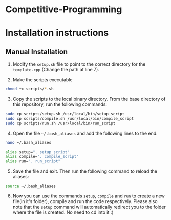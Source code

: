 # Competitive-Programming

# Installation instructions
## Manual Installation
1. Modify the `setup.sh` file to point to the correct directory for the `template.cpp`.(Change the path at line 7).

2. Make the scripts executable
```bash
chmod +x scripts/*.sh
```

3. Copy the scripts to the local binary directory. From the base directory of this repository, run the following commands:
```bash
sudo cp scripts/setup.sh /usr/local/bin/setup_script
sudo cp scripts/compile.sh /usr/local/bin/compile_script
sudo cp scripts/run.sh /usr/local/bin/run_script
```

4. Open the file `~/.bash_aliases` and add the following lines to the end:
```bash
nano ~/.bash_aliases
```

```bash
alias setup=". setup_script"
alias compile=". compile_script"
alias run=". run_script"
```

5. Save the file and exit. Then run the following command to reload the aliases:
```bash
source ~/.bash_aliases
```

6. Now you can use the commands `setup`, `compile` and `run` to create a new file(in it's folder), compile and run the code respectively.
Please also note that the `setup` command will automatically redirect you to the folder where the file is created.
No need to cd into it :)